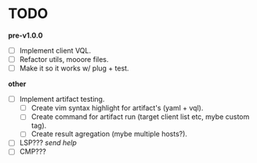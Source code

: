 # TODO

**pre-v1.0.0**

- [ ] Implement client VQL.
- [ ] Refactor utils, mooore files.
- [ ] Make it so it works w/ plug + test.

**other**

- [ ] Implement artifact testing.
    - [ ] Create vim syntax highlight for artifact's (yaml + vql). 
    - [ ] Create command for artifact run (target client list etc, mybe custom tag).
    - [ ] Create result agregation (mybe multiple hosts?).
- [ ] LSP??? *send help*
- [ ] CMP???
